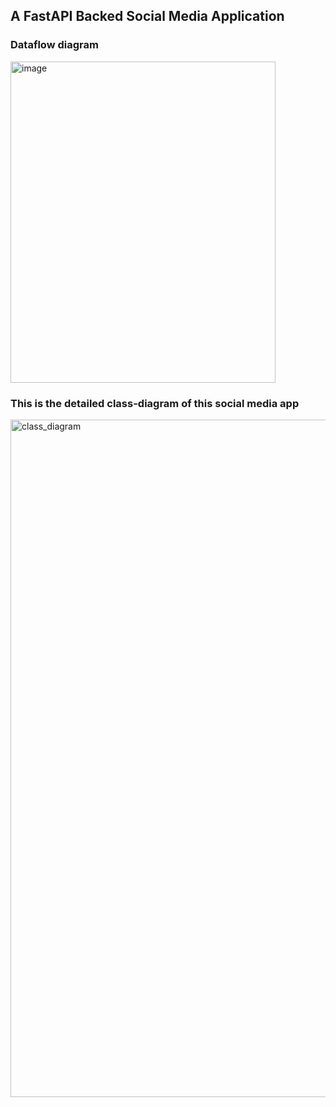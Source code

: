 ## A FastAPI Backed Social Media Application 

### Dataflow diagram
<img width="424" height="514" alt="image" src="https://github.com/user-attachments/assets/0460d36c-149b-44bb-8d70-ceb441cda00c" />

### This is the detailed class-diagram of this social media app

<img width="1270" height="1084" alt="class_diagram" src="https://github.com/user-attachments/assets/6ab568a3-a161-45b6-8b01-6f9b30616725" />


